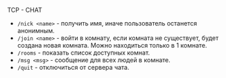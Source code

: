 TCP - CHAT
-   `/nick <name>` - получить имя, иначе пользователь останется анонимным.
-   `/join <name>` - войти в комнату, если комната не существует, будет создана новая комната. Можно находиться только в 1 комнате.
-   `/rooms`       - показать список доступных комнат.
-   `/msg <msg>`   - сообщение для всех людей в комнате.
-   `/quit`        - отключиться от сервера чата.